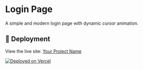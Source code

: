 # Login Page
A simple and modern login page with dynamic cursor animation.

## 🚀 Deployment
View the live site: [Your Project Name](your-vercel-url)

<!-- Or with a badge -->
[![Deployed on Vercel](https://img.shields.io/badge/Deployed%20on-Vercel-black?style=for-the-badge&logo=vercel)](your-vercel-url)
